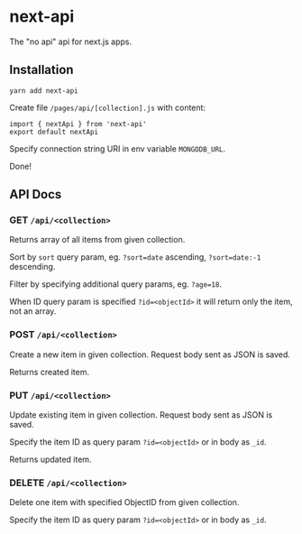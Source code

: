 # next-api

The "no api" api for next.js apps. 


## Installation

```
yarn add next-api
```

Create file `/pages/api/[collection].js` with content: 

```
import { nextApi } from 'next-api'
export default nextApi
```

Specify connection string URI in env variable `MONGODB_URL`.

Done!


## API Docs 

### GET `/api/<collection>`

Returns array of all items from given collection.

Sort by `sort` query param, eg. `?sort=date` ascending, `?sort=date:-1` descending.

Filter by specifying additional query params, eg. `?age=18`.

When ID query param is specified `?id=<objectId>` it will return only the item, not an array.


### POST `/api/<collection>`

Create a new item in given collection. Request body sent as JSON is saved.

Returns created item.


### PUT `/api/<collection>`

Update existing item in given collection. Request body sent as JSON is saved.

Specify the item ID as query param `?id=<objectId>` or in body as `_id`.

Returns updated item.


### DELETE `/api/<collection>`

Delete one item with specified ObjectID from given collection.

Specify the item ID as query param `?id=<objectId>` or in body as `_id`.
